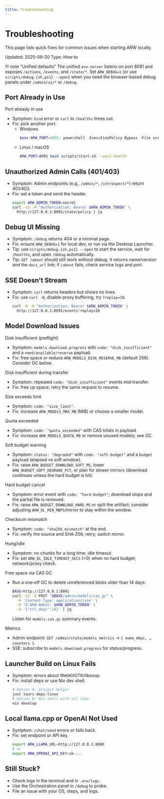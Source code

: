```yaml
---
title: Troubleshooting
---
```


# Troubleshooting

This page lists quick fixes for common issues when starting ARW locally.

Updated: 2025-09-20
Type: How‑to

!!! note "Unified defaults"
    The unified `arw-server` listens on port 8091 and exposes `/actions`, `/events`, and `/state/*`.
    Set `ARW_DEBUG=1` (or use `scripts/debug.{sh,ps1} --open`) when you need the browser-based debug panels under `/admin/ui/*` or `/debug`.

## Port Already in Use

Port already in use
- Symptom: `bind` error or `curl` to `/healthz` times out.
- Fix: pick another port.
  - Windows
    ```powershell
    $env:ARW_PORT=8091; powershell -ExecutionPolicy Bypass -File scripts\start.ps1 -WaitHealth
    ```
  - Linux / macOS
    ```bash
    ARW_PORT=8091 bash scripts/start.sh --wait-health
    ```

## Unauthorized Admin Calls (401/403)
- Symptom: Admin endpoints (e.g., `/admin/*`, `/introspect/*`) return 401/403.
- Fix: set a token and send the header.
  ```bash
  export ARW_ADMIN_TOKEN=secret
  curl -sS -H "Authorization: Bearer $ARW_ADMIN_TOKEN" \
    http://127.0.0.1:8091/state/policy | jq
  ```

## Debug UI Missing
- Symptom: `/debug` returns 404 or a minimal page.
- Fix: ensure `ARW_DEBUG=1` for local dev, or run via the Desktop Launcher.
- Tip: use `scripts/debug.{sh,ps1} --open` to start the service, wait for `/healthz`, and open `/debug` automatically.
- Tip: `GET /about` should still work without debug. It returns name/version and the `docs_url` link; if `/about` fails, check service logs and port.

## SSE Doesn’t Stream
- Symptom: `curl` returns headers but shows no lines.
- Fix: use `curl -N`, disable proxy buffering, try `?replay=10`.
  ```bash
  curl -N -H "Authorization: Bearer $ARW_ADMIN_TOKEN" \
    http://127.0.0.1:8091/events?replay=10
  ```

## Model Download Issues

Disk insufficient (preflight)
- Symptom: `models.download.progress` with `code: "disk_insufficient"` and a `need/available/reserve` payload.
- Fix: free space or reduce `ARW_MODELS_DISK_RESERVE_MB` (default 256). Consider GC below.

Disk insufficient during transfer
- Symptom: repeated `code: "disk_insufficient"` events mid‑transfer.
- Fix: free up space; retry the same request to resume.

Size exceeds limit
- Symptom: `code: "size_limit"`.
- Fix: increase `ARW_MODELS_MAX_MB` (MiB) or choose a smaller model.

Quota exceeded
- Symptom: `code: "quota_exceeded"` with CAS totals in payload.
- Fix: increase `ARW_MODELS_QUOTA_MB` or remove unused models; see GC.

Soft budget warning
- Symptom: `status: "degraded"` with `code: "soft-budget"` and a `budget` payload (elapsed vs soft window).
- Fix: raise `ARW_BUDGET_DOWNLOAD_SOFT_MS`, lower `ARW_BUDGET_SOFT_DEGRADE_PCT`, or plan for slower mirrors (download continues unless the hard budget is hit).

Hard budget cancel
- Symptom: error event with `code: "hard-budget"`; download stops and the partial file is removed.
- Fix: raise `ARW_BUDGET_DOWNLOAD_HARD_MS` or split the artifact; consider adjusting `ARW_DL_MIN_MBPS`/mirror to stay within the window.

Checksum mismatch
- Symptom: `code: "sha256_mismatch"` at the end.
- Fix: verify the source and SHA‑256; retry; switch mirror.

Hung/idle
- Symptom: no chunks for a long time; idle timeout.
- Fix: set `ARW_DL_IDLE_TIMEOUT_SECS` (>0) when no hard budget; network/proxy check.

Free space via CAS GC
- Run a one‑off GC to delete unreferenced blobs older than 14 days:
  ```bash
  BASE=http://127.0.0.1:8091
  curl -sS -X POST "$BASE/admin/models/cas_gc" \
    -H 'Content-Type: application/json' \
    -H "X-ARW-Admin: $ARW_ADMIN_TOKEN" \
    -d '{"ttl_days":14}' | jq
  ```
  Listen for `models.cas.gc` summary events.

Metrics
- Admin endpoint: `GET /admin/state/models_metrics` → `{ ewma_mbps, …counters }`.
- SSE: subscribe to `models.download.progress` for status/progress.

## Launcher Build on Linux Fails
- Symptom: errors about WebKitGTK/libsoup.
- Fix: install deps or use Nix dev shell.
  ```bash
  # Option A: project helper
  just tauri-deps-linux
  # Option B: Nix shell with all libs
  nix develop
  ```

## Local llama.cpp or OpenAI Not Used
- Symptom: `/chat/send` errors or falls back.
- Fix: set endpoint or API key.
  ```bash
  export ARW_LLAMA_URL=http://127.0.0.1:8080
  # or
  export ARW_OPENAI_API_KEY=sk-...
  ```

## Still Stuck?
- Check logs in the terminal and in `.arw/logs`.
- Use the Orchestration panel in `/debug` to probe.
- File an issue with your OS, steps, and logs.
